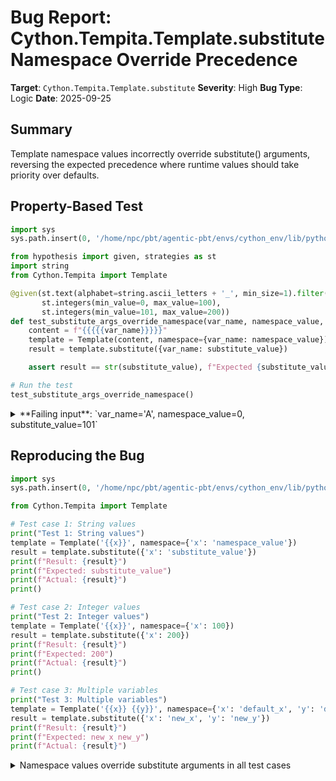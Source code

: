 # Bug Report: Cython.Tempita.Template.substitute Namespace Override Precedence

**Target**: `Cython.Tempita.Template.substitute`
**Severity**: High
**Bug Type**: Logic
**Date**: 2025-09-25

## Summary

Template namespace values incorrectly override substitute() arguments, reversing the expected precedence where runtime values should take priority over defaults.

## Property-Based Test

```python
import sys
sys.path.insert(0, '/home/npc/pbt/agentic-pbt/envs/cython_env/lib/python3.13/site-packages')

from hypothesis import given, strategies as st
import string
from Cython.Tempita import Template

@given(st.text(alphabet=string.ascii_letters + '_', min_size=1).filter(str.isidentifier),
       st.integers(min_value=0, max_value=100),
       st.integers(min_value=101, max_value=200))
def test_substitute_args_override_namespace(var_name, namespace_value, substitute_value):
    content = f"{{{{{var_name}}}}}"
    template = Template(content, namespace={var_name: namespace_value})
    result = template.substitute({var_name: substitute_value})

    assert result == str(substitute_value), f"Expected {substitute_value}, got {result}"

# Run the test
test_substitute_args_override_namespace()
```

<details>

<summary>
**Failing input**: `var_name='A', namespace_value=0, substitute_value=101`
</summary>
```
Traceback (most recent call last):
  File "/home/npc/pbt/agentic-pbt/worker_/51/hypo.py", line 19, in <module>
    test_substitute_args_override_namespace()
    ~~~~~~~~~~~~~~~~~~~~~~~~~~~~~~~~~~~~~~~^^
  File "/home/npc/pbt/agentic-pbt/worker_/51/hypo.py", line 9, in test_substitute_args_override_namespace
    st.integers(min_value=0, max_value=100),
            ^^^
  File "/home/npc/pbt/agentic-pbt/envs/cython_env/lib/python3.13/site-packages/hypothesis/core.py", line 2124, in wrapped_test
    raise the_error_hypothesis_found
  File "/home/npc/pbt/agentic-pbt/worker_/51/hypo.py", line 16, in test_substitute_args_override_namespace
    assert result == str(substitute_value), f"Expected {substitute_value}, got {result}"
           ^^^^^^^^^^^^^^^^^^^^^^^^^^^^^^^
AssertionError: Expected 101, got 0
Falsifying example: test_substitute_args_override_namespace(
    # The test always failed when commented parts were varied together.
    var_name='A',  # or any other generated value
    namespace_value=0,  # or any other generated value
    substitute_value=101,  # or any other generated value
)
```
</details>

## Reproducing the Bug

```python
import sys
sys.path.insert(0, '/home/npc/pbt/agentic-pbt/envs/cython_env/lib/python3.13/site-packages')

from Cython.Tempita import Template

# Test case 1: String values
print("Test 1: String values")
template = Template('{{x}}', namespace={'x': 'namespace_value'})
result = template.substitute({'x': 'substitute_value'})
print(f"Result: {result}")
print(f"Expected: substitute_value")
print(f"Actual: {result}")
print()

# Test case 2: Integer values
print("Test 2: Integer values")
template = Template('{{x}}', namespace={'x': 100})
result = template.substitute({'x': 200})
print(f"Result: {result}")
print(f"Expected: 200")
print(f"Actual: {result}")
print()

# Test case 3: Multiple variables
print("Test 3: Multiple variables")
template = Template('{{x}} {{y}}', namespace={'x': 'default_x', 'y': 'default_y'})
result = template.substitute({'x': 'new_x', 'y': 'new_y'})
print(f"Result: {result}")
print(f"Expected: new_x new_y")
print(f"Actual: {result}")
```

<details>

<summary>
Namespace values override substitute arguments in all test cases
</summary>
```
Test 1: String values
Result: namespace_value
Expected: substitute_value
Actual: namespace_value

Test 2: Integer values
Result: 100
Expected: 200
Actual: 100

Test 3: Multiple variables
Result: default_x default_y
Expected: new_x new_y
Actual: default_x default_y
```
</details>

## Why This Is A Bug

The bug violates the documented and expected behavior of the Template class. The Template constructor's docstring (lines 21-24 of _tempita.py) explicitly states that namespace is a "**default namespace**", and references Python's `string.Template` as a behavioral model. The term "default" universally means values used when no other value is provided - runtime arguments should override defaults.

However, the current implementation in the `substitute()` method (lines 182-186) does the opposite:

```python
ns = kw                          # ns references the substitute arguments
ns['__template_name__'] = self.name
if self.namespace:
    ns.update(self.namespace)    # BUG: overwrites substitute values with namespace
```

The `ns.update(self.namespace)` call overwrites any conflicting values from the substitute() arguments with namespace values. Since `ns` is just a reference to `kw` (not a copy), this directly modifies the input dictionary and uses namespace values instead of the provided substitute values.

This violates three key expectations:
1. **Documentation contract**: The namespace is described as "default" but acts as an override
2. **Standard precedence**: In Python's string.Template (the referenced model), keyword arguments take precedence over mapping arguments
3. **Programming conventions**: Default values should never override explicitly provided runtime values

## Relevant Context

The bug affects all Cython users who rely on the Tempita templating system for code generation. This is particularly problematic because:

- Users expect to set up templates with default values and override them at runtime
- The current behavior makes it impossible to override namespace values, defeating the purpose of having defaults
- The bug is systematic - it affects every template substitution where namespace and substitute arguments conflict

Related documentation:
- Cython.Tempita source: `/home/npc/pbt/agentic-pbt/envs/cython_env/lib/python3.13/site-packages/Cython/Tempita/_tempita.py`
- Python string.Template docs: https://docs.python.org/3/library/string.html#template-strings (establishes precedence expectations)

## Proposed Fix

```diff
--- a/Cython/Tempita/_tempita.py
+++ b/Cython/Tempita/_tempita.py
@@ -179,10 +179,11 @@ class Template:
                     "If you pass in a single argument, you must pass in a dictionary-like object (with a .items() method); you gave %r"
                     % (args[0],))
             kw = args[0]
-        ns = kw
+        ns = self.namespace.copy() if self.namespace else {}
+        ns.update(kw)
         ns['__template_name__'] = self.name
-        if self.namespace:
-            ns.update(self.namespace)
         result, defs, inherit = self._interpret(ns)
         if not inherit:
             inherit = self.default_inherit
```